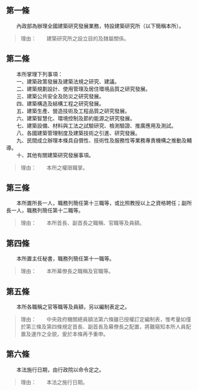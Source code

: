 第一條 
-------
　　內政部為辦理全國建築研究發展業務，特設建築研究所（以下簡稱本所）。  
> 理由：　　建築研究所之設立目的及隸屬關係。



第二條 
-------
　　本所掌理下列事項：  
　　一、建築政策發展及建築法規之研究、建議。  
　　二、建築規劃設計、使用管理及居住環境品質之研究發展。  
　　三、建築公共安全及防災之研究發展。  
　　四、建築構造及結構工程之研究發展。  
　　五、建築生產、營造技術及工程品質之研究發展。  
　　六、建築智慧化、環境控制及節約能源之研究發展。  
　　七、建築設備、材料與工法之試驗研究、檢測驗證、推廣應用及測試。  
　　八、各國建築管理制度及建築技術之引進、研究發展。  
　　九、民間成立辦理本條具自償性、技術性及服務性等業務專責機構之推動及輔導。  
　　十、其他有關建築研究發展事項。  
> 理由：　　本所之權限職掌。



第三條 
-------
　　本所置所長一人，職務列簡任第十三職等，或比照教授以上之資格聘任；副所長一人，職務列簡任第十二職等。  
> 理由：　　本所首長、副首長之職稱、官職等及員額。



第四條 
-------
　　本所置主任秘書，職務列簡任第十一職等。  
> 理由：　　本所幕僚長之職稱及官職等。



第五條 
-------
　　本所各職稱之官等職等及員額，另以編制表定之。  
> 理由：　　中央政府機關總員額法第六條雖已授權訂定編制表，惟考量如僅於第三條及第四條規定首長、副首長及幕僚長之配置，將難窺知本所人員配置及運作之全貌，爰於本條再予重申。



第六條 
-------
　　本法施行日期，由行政院以命令定之。  
> 理由：　　本法之施行日期。